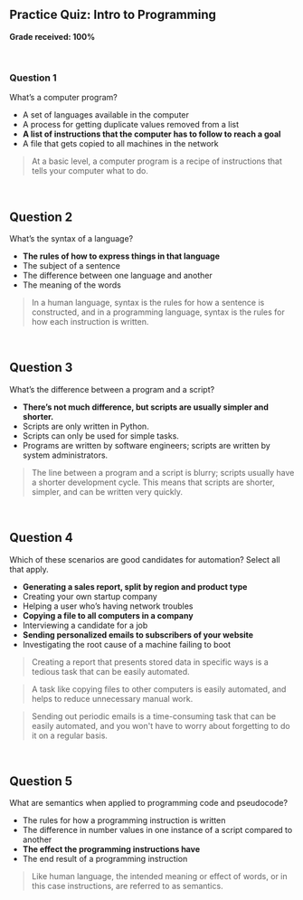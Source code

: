 ## Practice Quiz: Intro to Programming

__Grade received: 100%__

<br>

### Question 1

What’s a computer program?
* A set of languages available in the computer
* A process for getting duplicate values removed from a list
* **A list of instructions that the computer has to follow to reach a goal**
* A file that gets copied to all machines in the network

>  At a basic level, a computer program is a recipe of instructions that tells your computer what to do.

<br>

## Question 2

What’s the syntax of a language?
* **The rules of how to express things in that language**
* The subject of a sentence
* The difference between one language and another
* The meaning of the words

> In a human language, syntax is the rules for how a sentence is constructed, and in a programming language, syntax is the rules for how each instruction is written.

<br>

## Question 3

What’s the difference between a program and a script?
* **There’s not much difference, but scripts are usually simpler and shorter.**
* Scripts are only written in Python.
* Scripts can only be used for simple tasks.
* Programs are written by software engineers; scripts are written by system administrators.

> The line between a program and a script is blurry; scripts usually have a shorter development cycle. This means that scripts are shorter, simpler, and can be written very quickly.

<br>

## Question 4

Which of these scenarios are good candidates for automation? Select all that apply.
* **Generating a sales report, split by region and product type**
* Creating your own startup company
* Helping a user who’s having network troubles
* **Copying a file to all computers in a company**
* Interviewing a candidate for a job
* **Sending personalized emails to subscribers of your website**
* Investigating the root cause of a machine failing to boot

> Creating a report that presents stored data in specific ways is a tedious task that can be easily automated.

> A task like copying files to other computers is easily automated, and helps to reduce unnecessary manual work.

> Sending out periodic emails is a time-consuming task that can be easily automated, and you won't have to worry about forgetting to do it on a regular basis.

<br>

## Question 5

What are semantics when applied to programming code and pseudocode?
* The rules for how a programming instruction is written
* The difference in number values in one instance of a script compared to another
* **The effect the programming instructions have**
* The end result of a programming instruction

> Like human language, the intended meaning or effect of words, or in this case instructions, are referred to as semantics.